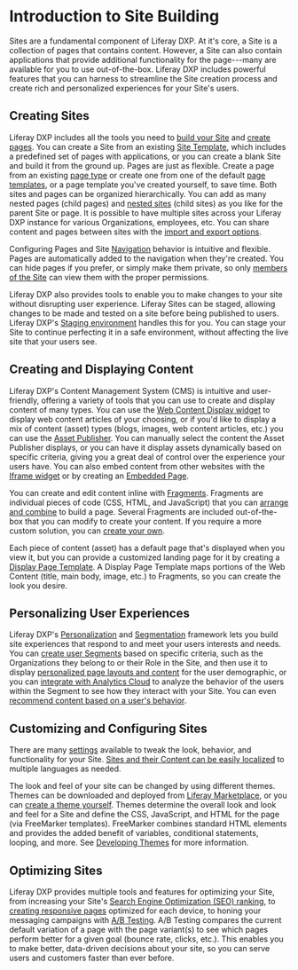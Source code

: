 # Introduction to Site Building

Sites are a fundamental component of Liferay DXP. At it's core, a Site is a collection of pages that contains content. However, a Site can also contain applications that provide additional functionality for the page---many are available for you to use out-of-the-box. Liferay DXP includes powerful features that you can harness to streamline the Site creation process and create rich and personalized experiences for your Site's users.

## Creating Sites

Liferay DXP includes all the tools you need to [build your Site](./building-sites/adding-a-site.md) and [create pages](TODO). You can create a Site from an existing [Site Template](./building-sites/building-sites-with-site-templates.md), which includes a predefined set of pages with applications, or you can create a blank Site and build it from the ground up. Pages are just as flexible. Create a page from an existing [page type](TODO) or create one from one of the default [page templates](TODO), or a page template you've created yourself, to save time. Both sites and pages can be organized hierarchically. You can add as many nested pages (child pages) and [nested sites](./building-sites/site-hierarchies.md) (child sites) as you like for the parent Site or page. It is possible to have multiple sites across your Liferay DXP instance for various Organizations, employees, etc. You can share content and pages between sites with the [import and export options](./building-sites/importing-exporting-pages-and-content.md).

<!-- Screenshot -->

Configuring Pages and Site [Navigation](TODO) behavior is intuitive and flexible. Pages are automatically added to the navigation when they're created. You can hide pages if you prefer, or simply make them private, so only [members of the Site](./building-sites/adding-members-to-sites.md) can view them with the proper permissions.

<!-- Screenshot -->

Liferay DXP also provides tools to enable you to make changes to your site without disrupting user experience. Liferay Sites can be staged, allowing changes to be made and tested on a site before being published to users. Liferay DXP's [Staging environment](TODO) handles this for you. You can stage your Site to continue perfecting it in a safe environment, without affecting the live site that your users see.

<!-- Screenshot -->
<!-- The above paragraph about Staging should probably be adapted to be about Change Lists -->

## Creating and Displaying Content

<!-- This section feels strong with content display and light on content creation. -->

Liferay DXP's Content Management System (CMS) is intuitive and user-friendly, offering a variety of tools that you can use to create and display content of many types. You can use the [Web Content Display widget](TODO) to display web content articles of your choosing, or if you'd like to display a mix of content (asset) types (blogs, images, web content articles, etc.) you can use the [Asset Publisher](TODO). You can manually select the content the Asset Publisher displays, or you can have it display assets dynamically based on specific criteria, giving you a great deal of control over the experience your users have. You can also embed content from other websites with the [Iframe widget](TODO) or by creating an [Embedded Page](TODO).

<!-- Screenshot -->

You can create and edit content inline with [Fragments](TODO). Fragments are individual pieces of code (CSS, HTML, and JavaScript) that you can [arrange and combine](TODO) to build a page. Several Fragments are included out-of-the-box that you can modify to create your content. If you require a more custom solution, you can [create your own](TODO).

<!-- Screenshot -->

Each piece of content (asset) has a default page that's displayed when you view it, but you can provide a customized landing page for it by creating a [Display Page Template](TODO). A Display Page Template maps portions of the Web Content (title, main body, image, etc.) to Fragments, so you can create the look you desire.

<!-- Screenshot -->

## Personalizing User Experiences

Liferay DXP's [Personalization](./11-experience-personalization/01-personalization-intro.md) and [Segmentation](./10-segmentation/segmentation-intro.md) framework lets you build site experiences that respond to and meet your users interests and needs. You can [create user Segments](./10-segmentation/02-creating-and-managing-user-segments.md) based on specific criteria, such as the Organizations they belong to or their Role in the Site, and then use it to display [personalized page layouts and content](./11-experience-personalization/02-content-page-personalization.md) for the user demographic, or you can [integrate with Analytics Cloud](./10-segmentation/04-analytics-cloud-segmentation.md) to analyze the behavior of the users within the Segment to see how they interact with your Site. You can even [recommend content based on a user's behavior](TODO).

<!-- Screenshot -->

## Customizing and Configuring Sites

There are many [settings](TODO) available to tweak the look, behavior, and functionality for your Site. [Sites and their Content can be easily localized](TODO) to multiple languages as needed.

The look and feel of your site can be changed by using different themes. Themes can be downloaded and deployed from [Liferay Marketplace](TODO), or you can [create a theme yourself](TODO). Themes determine the overall look and look and feel for a Site and define the CSS, JavaScript, and HTML for the page (via FreeMarker templates). FreeMarker combines standard HTML elements and provides the added benefit of variables, conditional statements, looping, and more. See [Developing Themes](TODO) for more information.

<!-- Screenshot -->

## Optimizing Sites

Liferay DXP provides multiple tools and features for optimizing your Site, from increasing your Site's [Search Engine Optimization (SEO) ranking](TODO), to [creating responsive pages](TODO) optimized for each device, to honing your messaging campaigns with [A/B Testing](TODO). A/B Testing compares the current default variation of a page with the page variant(s) to see which pages perform better for a given goal (bounce rate, clicks, etc.). This enables you to make better, data-driven decisions about your site, so you can serve users and customers faster than ever before.
